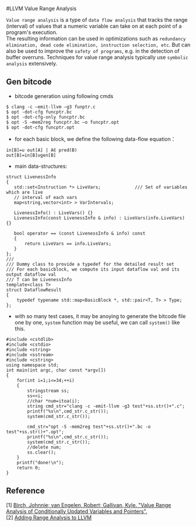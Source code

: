 #LLVM Value Range Analysis

`Value range analysis` is a type of `data flow analysis` that tracks the range (interval) of values that a numeric variable can take on at each point of a program's execution. <br>
The resulting information can be used in optimizations such as `redundancy elimination, dead code elimination, instruction selection, etc`. But can also be used to improve the `safety of programs`, e.g. in the detection of buffer overruns. 
Techniques for value range analysis typically use `symbolic analysis` extensively.

## Gen bitcode
- bitcode generation using following cmds
```
$ clang -c –emit-llvm –g3 funptr.c
$ opt -dot-cfg funcptr.bc
$ opt -dot-cfg-only funcptr.bc
$ opt -S –mem2reg funcptr.bc –o funcptr.opt
$ opt -dot-cfg funcptr.opt
```

- for each basic block, we define the following data-flow equation：
```
in[B]=∪ out[A] | A∈ pred(B)
out[B]=in[B]∪gen[B]
```
- main data-structures:
```
struct LivenessInfo 
{
   std::set<Instruction *> LiveVars;             /// Set of variables which are live
   // interval of each vars
   map<string,vector<int> > VarIntervals;

   LivenessInfo() : LiveVars() {}
   LivenessInfo(const LivenessInfo & info) : LiveVars(info.LiveVars) {}
  
   bool operator == (const LivenessInfo & info) const 
   {
       return LiveVars == info.LiveVars;
   }
};
///
/// Dummy class to provide a typedef for the detailed result set
/// For each basicblock, we compute its input dataflow val and its output dataflow val
/// T can be LivenessInfo
template<class T>
struct DataflowResult 
{
    typedef typename std::map<BasicBlock *, std::pair<T, T> > Type;
};

```

- with so many test cases, it may be anoying to generate the bitcode file one by one, `system` function may be useful, we can call `system()` like this.

```
#include <cstdlib>
#include <cstdio>
#include <string>
#include <sstream>
#include <cstring>
using namespace std;
int main(int argc, char const *argv[])
{
	for(int i=1;i<=34;++i)
	{
		stringstream ss;
		ss<<i;
		//char *num=itoa(i);
		string cmd_str="clang -c -emit-llvm -g3 test"+ss.str()+".c";
		printf("%s\n",cmd_str.c_str());
		system(cmd_str.c_str());

		cmd_str="opt -S -mem2reg test"+ss.str()+".bc -o test"+ss.str()+".opt";
		printf("%s\n",cmd_str.c_str());
		system(cmd_str.c_str());
		//delete num;
		ss.clear();
	}
	printf("done!\n");
	return 0;
}
```

## Reference
[1] [Birch, Johnnie; van Engelen, Robert; Gallivan, Kyle. "Value Range Analysis of Conditionally Updated Variables and Pointers".](http://www.cs.fsu.edu/~engelen/cpcpaper.pdf)<br>
[2] [Adding Range Analysis to LLVM](http://llvm.1065342.n5.nabble.com/Range-Analysis-GSoC-2011-Proposal-td40546.html)<br>
